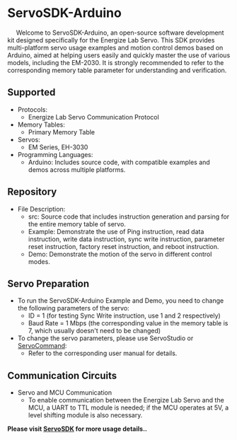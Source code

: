 # ServoSDK-Arduino
&nbsp;&nbsp;&nbsp;&nbsp;&nbsp;Welcome to ServoSDK-Arduino, an open-source software development kit designed specifically for the Energize Lab Servo. This SDK provides multi-platform servo usage examples and motion control demos based on Arduino, aimed at helping users easily and quickly master the use of various models, including the EM-2030. It is strongly recommended to refer to the corresponding memory table parameter for understanding and verification.

## Supported
- Protocols:
  - Energize Lab Servo Communication Protocol  
- Memory Tables: 
  - Primary Memory Table 
- Servos:  
  - EM Series, EH-3030 
- Programming Languages:
  - Arduino: Includes source code, with compatible examples and demos across multiple platforms.

## Repository
- File Description: 
  - src: Source code that includes instruction generation and parsing for the entire memory table of servo.
  - Example: Demonstrate the use of Ping instruction, read data instruction, write data instruction, sync write instruction, parameter reset instruction, factory reset instruction, and reboot instruction.
  - Demo: Demonstrate the motion of the servo in different control modes.

## Servo Preparation
- To run the ServoSDK-Arduino Example and Demo, you need to change the following parameters of the servo:
  - ID = 1 (for testing Sync Write instruction, use 1 and 2 respectively)
  - Baud Rate = 1 Mbps (the corresponding value in the memory table is 7, which usually doesn't need to be changed)
- To change the servo parameters, please use ServoStudio or [ServoCommand](https://energizelab.cn/serial-tool/):
  - Refer to the corresponding user manual for details.

## Communication Circuits
- Servo and MCU Communication
  - To enable communication between the Energize Lab Servo and the MCU, a UART to TTL module is needed; if the MCU operates at 5V, a level shifting module is also necessary.

**Please visit [ServoSDK](https://github.com/EnergizeLab/ServoSDK) for more usage details..**
